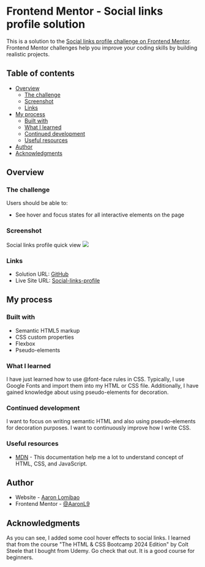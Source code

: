 # Frontend Mentor - Social links profile solution

This is a solution to the [Social links profile challenge on Frontend Mentor](https://www.frontendmentor.io/challenges/social-links-profile-UG32l9m6dQ). Frontend Mentor challenges help you improve your coding skills by building realistic projects.

## Table of contents

- [Overview](#overview)
  - [The challenge](#the-challenge)
  - [Screenshot](#screenshot)
  - [Links](#links)
- [My process](#my-process)
  - [Built with](#built-with)
  - [What I learned](#what-i-learned)
  - [Continued development](#continued-development)
  - [Useful resources](#useful-resources)
- [Author](#author)
- [Acknowledgments](#acknowledgments)

## Overview

### The challenge

Users should be able to:

- See hover and focus states for all interactive elements on the page

### Screenshot

Social links profile quick view
![](./assets/images/screenshot.jpg)

### Links

- Solution URL: [GitHub](https://github.com/AaronL9/Social-links-profile.git)
- Live Site URL: [Social-links-profile](https://aaronl9.github.io/Social-links-profile/)

## My process

### Built with

- Semantic HTML5 markup
- CSS custom properties
- Flexbox
- Pseudo-elements

### What I learned

I have just learned how to use @font-face rules in CSS.
Typically, I use Google Fonts and import them into my HTML or CSS file.
Additionally, I have gained knowledge about using pseudo-elements for decoration.

### Continued development

I want to focus on writing semantic HTML and also using pseudo-elements for decoration purposes.
I want to continuously improve how I write CSS.

### Useful resources

- [MDN](https://developer.mozilla.org/en-US/) - This documentation help me a lot to understand
  concept of HTML, CSS, and JavaScript.

## Author

- Website - [Aaron Lomibao](https://aaron-lomibao-portfolio.netlify.app/)
- Frontend Mentor - [@AaronL9](https://www.frontendmentor.io/profile/AaronL9)

## Acknowledgments

As you can see, I added some cool hover effects to social links. I learned that from the course "The HTML & CSS Bootcamp 2024 Edition" by Colt Steele that I bought from Udemy. Go check that out. It is a good course for beginners.
